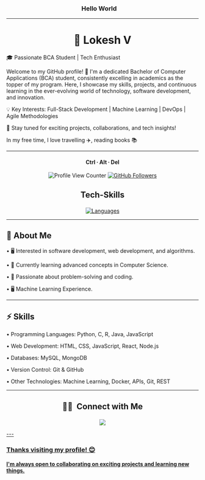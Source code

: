 <h3 align="center">Hello World <img src="https://github.com/TheDudeThatCode/TheDudeThatCode/blob/master/Assets/Earth.gif" width="14px"></h3>

---


<h1 align="center">👋 Lokesh V</h1>

🎓 Passionate BCA Student | Tech Enthusiast

Welcome to my GitHub profile! 🚀 I'm a dedicated Bachelor of Computer Applications (BCA) student, consistently excelling in academics as the topper of my program. Here, I showcase my skills, projects, and continuous learning in the ever-evolving world of technology, software development, and innovation.

💡 Key Interests: Full-Stack Development | Machine Learning | DevOps | Agile Methodologies

📌 Stay tuned for exciting projects, collaborations, and tech insights!

In my free time, I love travelling ✈️, reading books 📚

---

<h4 align="center">Ctrl ∙ Alt ∙ Del</h4>

<p align="center">
  <img src="https://komarev.com/ghpvc/?username=Neeexxxx" alt="Profile View Counter" />
  <a href="https://github.com/Neeexxxx">
    <img src="https://img.shields.io/github/followers/Neeexxxx?label=Follow&style=social" alt="GitHub Followers" />
  </a>
</p>


## <p align="center">Tech-Skills</p>

<p align="center">
  <a href="https://skillicons.dev">
    <img src="https://skillicons.dev/icons?i=c,python,javascript,html,css,mysql,react,nodejs,express,git,github,vscode" alt="Languages" />
  </a>
</p>

---

## 🔭 About Me

•	🖥️ Interested in software development, web development, and algorithms.

•	🌱 Currently learning advanced concepts in Computer Science.

•	🤖 Passionate about problem-solving and coding.

•	🖥️ Machine Learning Experience.

---

## ⚡ Skills

•	Programming Languages: Python, C, R, Java, JavaScript

•	Web Development: HTML, CSS, JavaScript, React, Node.js

•	Databases: MySQL, MongoDB

•	Version Control: Git & GitHub

•	Other Technologies: Machine Learning, Docker, APIs, Git, REST

---

## <p align="center">🤝🏻 &nbsp;Connect with Me</p>

<p align="center">
  <a href="inkedin.com/in/lokesh-v-13873a284/">
    <img src="https://img.shields.io/badge/-Priyanshu%20Prajapati-0077B5?style=flat&logo=Linkedin&logoColor=white" />
  </a>
  <a href="mailto:lokeshv2403@gmail.com">
</p>
---

### Thanks visiting my profile! 😊 
#### I'm always open to collaborating on exciting projects and learning new things.
